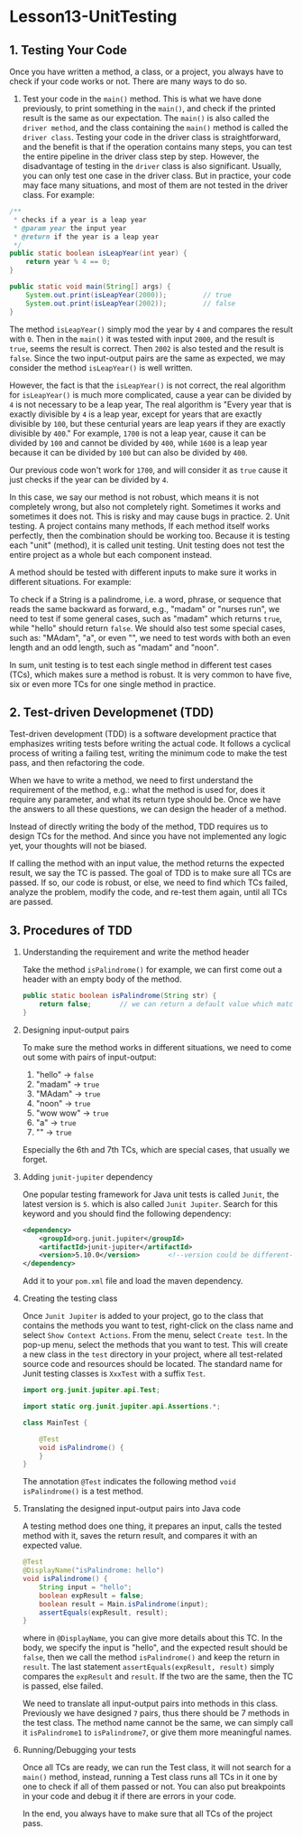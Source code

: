 # Lesson13-UnitTesting

## 1. Testing Your Code

Once you have written a method, a class, or a project, you always have to check if your code works or not. There are many ways to do so.

1. Test your code in the `main()` method. This is what we have done previously, to print something in the `main()`, and check if the printed result is the same as our expectation. The `main()` is also called the `driver method`, and the class containing the `main()` method is called the `driver class`. Testing your code in the driver class is straightforward, and the benefit is that if the operation contains many steps, you can test the entire pipeline in the driver class step by step. However, the disadvantage of testing in the `driver` class is also significant. Usually, you can only test one case in the driver class. But in practice, your code may face many situations, and most of them are not tested in the driver class. For example:

```java
/**
 * checks if a year is a leap year
 * @param year the input year
 * @return if the year is a leap year
 */ 
public static boolean isLeapYear(int year) {
    return year % 4 == 0;
}

public static void main(String[] args) {
    System.out.print(isLeapYear(2000));         // true
    System.out.print(isLeapYear(2002));         // false
} 
```

The method `isLeapYear()` simply mod the year by `4` and compares the result with `0`. Then in the `main()` it was tested with input `2000`, and the result is `true`, seems the result is correct. Then `2002` is also tested and the result is `false`. Since the two input-output pairs are the same as expected, we may consider the method `isLeapYear()` is well written.

However, the fact is that the `isLeapYear()` is not correct, the real algorithm for `isLeapYear()` is much more complicated, cause a year can be divided by `4` is not necessary to be a leap year, The real algorithm is "Every year that is exactly divisible by `4` is a leap year, except for years that are exactly divisible by `100`, but these centurial years are leap years if they are exactly divisible by `400`." For example, `1700` is not a leap year, cause it can be divided by `100` and cannot be divided by `400`, while `1600` is a leap year because it can be divided by `100` but can also be divided by `400`.

Our previous code won't work for `1700`, and will consider it as `true` cause it just checks if the year can be divided by `4`.

In this case, we say our method is not robust, which means it is not completely wrong, but also not completely right. Sometimes it works and sometimes it does not. This is risky and may cause bugs in practice.
2. Unit testing. A project contains many methods, If each method itself works perfectly, then the combination should be working too. Because it is testing each "unit" (method), it is called unit testing. Unit testing does not test the entire project as a whole but each component instead.

A method should be tested with different inputs to make sure it works in different situations. For example:

To check if a String is a palindrome, i.e. a word, phrase, or sequence that reads the same backward as forward, e.g., "madam" or "nurses run", we need to test if some general cases, such as "madam" which returns `true`, while "hello" should return `false`. We should also test some special cases, such as: "MAdam", "a", or even "", we need to test words with both an even length and an odd length, such as "madam" and "noon".  

In sum, unit testing is to test each single method in different test cases (TCs), which makes sure a method is robust. It is very common to have five, six or even more TCs for one single method in practice.

## 2. Test-driven Developmenet (TDD)

Test-driven development (TDD) is a software development practice that emphasizes writing tests before writing the actual code. It follows a cyclical process of writing a failing test, writing the minimum code to make the test pass, and then refactoring the code.

When we have to write a method, we need to first understand the requirement of the method, e.g.: what the method is used for, does it require any parameter, and what its return type should be. Once we have the answers to all these questions, we can design the header of a method.

Instead of directly writing the body of the method, TDD requires us to design TCs for the method. And since you have not implemented any logic yet, your thoughts will not be biased.

If calling the method with an input value, the method returns the expected result, we say the TC is passed. The goal of TDD is to make sure all TCs are passed. If so, our code is robust, or else, we need to find which TCs failed, analyze the problem, modify the code, and re-test them again, until all TCs are passed.

## 3. Procedures of TDD

1. Understanding the requirement and write the method header

    Take the method `isPalindrome()` for example, we can first come out a header with an empty body of the method.

    ```java
    public static boolean isPalindrome(String str) {
        return false;       // we can return a default value which match the return type first
    }
    ```

2. Designing input-output pairs

    To make sure the method works in different situations, we need to come out some with pairs of input-output:
    1. "hello" -> `false`
    2. "madam" -> `true`
    3. "MAdam" -> `true`
    4. "noon" -> `true`
    5. "wow wow" -> `true`
    6. "a" -> `true`
    7. "" -> `true`

    Especially the 6th and 7th TCs, which are special cases, that usually we forget.

3. Adding `junit-jupiter` dependency

    One popular testing framework for Java unit tests is called `Junit`, the latest version is `5`. which is also called `Junit Jupiter`. Search for this keyword and you should find the following dependency:

    ```xml
    <dependency>
        <groupId>org.junit.jupiter</groupId>
        <artifactId>junit-jupiter</artifactId>
        <version>5.10.0</version>       <!--version could be different-->
    </dependency>
    ```

    Add it to your `pom.xml` file and load the maven dependency.

4. Creating the testing class

   Once `Junit Jupiter` is added to your project, go to the class that contains the methods you want to test, right-click on the class name and select `Show Context Actions`. From the menu, select `Create test`. In the pop-up menu, select the methods that you want to test. This will create a new class in the `test` directory in your project, where all test-related source code and resources should be located. The standard name for Junit testing classes is `XxxTest` with a suffix `Test`.

    ```java
    import org.junit.jupiter.api.Test;

    import static org.junit.jupiter.api.Assertions.*;

    class MainTest {

        @Test
        void isPalindrome() {
        }
    }
    ```

    The annotation `@Test` indicates the following method `void isPalindrome()` is a test method.

5. Translating the designed input-output pairs into Java code

   A testing method does one thing, it prepares an input, calls the tested method with it, saves the return result, and compares it with an expected value.

    ```java
    @Test
    @DisplayName("isPalindrome: hello")
    void isPalindrome() {
        String input = "hello";
        boolean expResult = false;
        boolean result = Main.isPalindrome(input);
        assertEquals(expResult, result);
    }
    ```

    where in `@DisplayName`, you can give more details about this TC. In the body, we specify the input is "hello", and the expected result should be `false`, then we call the method `isPalindrome()` and keep the return in `result`. The last statement `assertEquals(expResult, result)` simply compares the `expResult` and `result`. If the two are the same, then the TC is passed, else failed.

    We need to translate all input-output pairs into methods in this class. Previously we have designed `7` pairs, thus there should be 7 methods in the test class. The method name cannot be the same, we can simply call it `isPalindrome1` to `isPalindrome7`, or give them more meaningful names.

6. Running/Debugging your tests

   Once all TCs are ready, we can run the Test class, it will not search for a `main()` method, instead, running a Test class runs all TCs in it one by one to check if all of them passed or not. You can also put breakpoints in your code and debug it if there are errors in your code.

   In the end, you always have to make sure that all TCs of the project pass.
